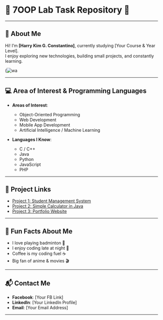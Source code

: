 # 🌟 7OOP Lab Task Repository 🌟

---

## 👤 About Me  
Hi! I’m **[Harry Kim G. Constantino]**, currently studying [Your Course & Year Level].  
I enjoy exploring new technologies, building small projects, and constantly learning.  

(![wa](https://github.com/user-attachments/assets/483e681b-8a76-42ed-acfc-4afa9c21fe9d)



---

## 💻 Area of Interest & Programming Languages  
- **Areas of Interest**:  
  - Object-Oriented Programming  
  - Web Development  
  - Mobile App Development  
  - Artificial Intelligence / Machine Learning  

- **Languages I Know**:  
  - C / C++  
  - Java  
  - Python  
  - JavaScript  
  - PHP  

---

## 🔗 Project Links  
- [Project 1: Student Management System](https://github.com/your-username/project1)  
- [Project 2: Simple Calculator in Java](https://github.com/your-username/project2)  
- [Project 3: Portfolio Website](https://github.com/your-username/project3)  

---

## 🎉 Fun Facts About Me  
- I love playing badminton 🏸  
- I enjoy coding late at night 🌙  
- Coffee is my coding fuel ☕  
- Big fan of anime & movies 🎬  

---

## 📬 Contact Me  
- **Facebook**: [Your FB Link]  
- **LinkedIn**: [Your LinkedIn Profile]  
- **Email**: [Your Email Address]  

---




